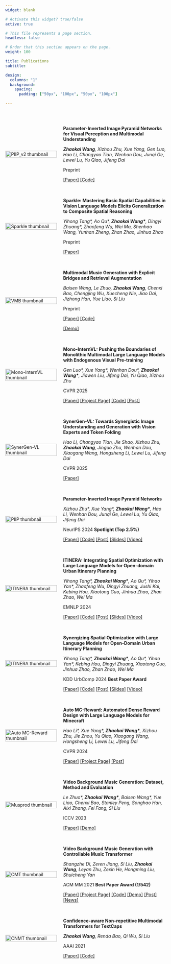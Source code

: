 ```yaml
---
widget: blank

# Activate this widget? true/false
active: true

# This file represents a page section.
headless: false

# Order that this section appears on the page.
weight: 100

title: Publications
subtitle:

design:
  columns: "1"
  background:
    spacing:
      padding: ["50px", "100px", "50px", "100px"]

---
```


<br>
<br>

<div class="publication-list">
<div class="publication-item" style="display: flex; align-items: center; margin-bottom: 20px;">
    <div class="publication-image" style="flex: 2; max-width: 800px;">
      <img src="pub_imgs/piip_v2.jpg" alt="PIIP_v2 thumbnail" style="width: 100%; height: auto;" />
    </div>
    <div class="publication-text" style="flex: 4; margin-left: 20px;">
      <p><strong>Parameter-Inverted Image Pyramid Networks for Visual Perception and Multimodal Understanding</strong></p>
      <p><em><strong>Zhaokai Wang</strong>, Xizhou Zhu, Xue Yang, Gen Luo, Hao Li, Changyao Tian, Wenhan Dou, Junqi Ge, Lewei Lu, Yu Qiao, Jifeng Dai</em></p>
      <p>Preprint</p>
      <p><a href="https://arxiv.org/abs/2501.07783">[Paper]</a> <a href="https://github.com/OpenGVLab/PIIP">[Code]</a></p>
    </div>
  </div>
  <div class="publication-item" style="display: flex; align-items: center; margin-bottom: 20px;">
    <div class="publication-image" style="flex: 2; max-width: 800px;">
      <img src="pub_imgs/sparkle.jpg" alt="Sparkle thumbnail" style="width: 100%; height: auto;" />
    </div>
    <div class="publication-text" style="flex: 4; margin-left: 20px;">
      <p><strong>Sparkle: Mastering Basic Spatial Capabilities in Vision Language Models Elicits Generalization to Composite Spatial Reasoning</strong></p>
      <p><em>Yihong Tang*, Ao Qu*, <strong>Zhaokai Wang*</strong>, Dingyi Zhuang*, Zhaofeng Wu, Wei Ma, Shenhao Wang, Yunhan Zheng, Zhan Zhao, Jinhua Zhao</em></p>
      <p>Preprint</p>
      <p><a href="https://arxiv.org/abs/2410.16162">[Paper]</a></p>
    </div>
  </div>
  <div class="publication-item" style="display: flex; align-items: center; margin-bottom: 20px;">
    <div class="publication-image" style="flex: 2; max-width: 800px;">
      <img src="pub_imgs/vmb.png" alt="VMB thumbnail" style="width: 100%; height: auto;" />
    </div>
    <div class="publication-text" style="flex: 4; margin-left: 20px;">
      <p><strong>Multimodal Music Generation with Explicit Bridges and Retrieval Augmentation</strong></p>
      <p><em>Baisen Wang, Le Zhuo, <strong>Zhaokai Wang</strong>, Chenxi Bao, Chengjing Wu, Xuecheng Nie, Jiao Dai, Jizhong Han, Yue Liao, Si Liu</em></p>
      <p>Preprint</p>
      <p><a href="https://arxiv.org/abs/2412.09428">[Paper]</a> <a href="https://github.com/wbs2788/VMB">[Code]</a></p> <a href="https://wzk1015.github.io/vmb/">[Demo]</a></p>
    </div>
  </div>

  <div class="publication-item" style="display: flex; align-items: center; margin-bottom: 20px;">
    <div class="publication-image" style="flex: 2; max-width: 800px;">
      <img src="pub_imgs/mono-internvl.png" alt="Mono-InternVL thumbnail" style="width: 100%; height: auto;" />
    </div>
    <div class="publication-text" style="flex: 4; margin-left: 20px;">
      <p><strong>Mono-InternVL: Pushing the Boundaries of Monolithic Multimodal Large Language Models with Endogenous Visual Pre-training</strong></p>
      <p><em>Gen Luo*, Xue Yang*, Wenhan Dou*, <strong>Zhaokai Wang*</strong>, Jiawen Liu, Jifeng Dai, Yu Qiao, Xizhou Zhu</em></p>
      <p>CVPR 2025</p>
      <p><a href="https://arxiv.org/abs/2410.08202">[Paper]</a> <a href="https://internvl.github.io/blog/2024-10-10-Mono-InternVL/">[Project Page]</a> <a href="https://huggingface.co/OpenGVLab/Mono-InternVL-2B">[Code]</a> <a href="https://mp.weixin.qq.com/s/FmjG0Gp5ow7mm2Vzd9ppPg">[Post]</a></p>
    </div>
  </div>

  <div class="publication-item" style="display: flex; align-items: center; margin-bottom: 20px;">
    <div class="publication-image" style="flex: 2; max-width: 800px;">
      <img src="pub_imgs/synergen.jpg" alt="SynerGen-VL thumbnail" style="width: 100%; height: auto;" />
    </div>
    <div class="publication-text" style="flex: 4; margin-left: 20px;">
      <p><strong>SynerGen-VL: Towards Synergistic Image Understanding and Generation with Vision Experts and Token Folding</strong></p>
      <p><em>Hao Li, Changyao Tian, Jie Shao, Xizhou Zhu, <strong>Zhaokai Wang</strong>, Jinguo Zhu, Wenhan Dou, Xiaogang Wang, Hongsheng Li, Lewei Lu, Jifeng Dai</em></p>
      <p>CVPR 2025</p>
      <p><a href="https://arxiv.org/abs/2412.09604">[Paper]</a></p>
    </div>
  </div>

  <div class="publication-item" style="display: flex; align-items: center; margin-bottom: 20px;">
    <div class="publication-image" style="flex: 2; max-width: 800px;">
      <img src="pub_imgs/piip.png" alt="PIIP thumbnail" style="width: 100%; height: auto;" />
    </div>
    <div class="publication-text" style="flex: 4; margin-left: 20px;">
      <p><strong>Parameter-Inverted Image Pyramid Networks</strong></p>
      <p><em>Xizhou Zhu*, Xue Yang*, <strong>Zhaokai Wang*</strong>, Hao Li, Wenhan Dou, Junqi Ge, Lewei Lu, Yu Qiao, Jifeng Dai</em></p>
      <p>NeurIPS 2024 <strong>Spotlight (Top 2.5%)</strong></p>
      <p><a href="https://arxiv.org/abs/2406.04330">[Paper]</a> <a href="https://github.com/OpenGVLab/PIIP">[Code]</a> <a href="https://zhuanlan.zhihu.com/p/705734540">[Post]</a> <a href="https://www.wzk.plus/slides/PIIP_slides.pdf">[Slides]</a> <a href="https://youtu.be/Kdh3CNp8bfg">[Video]</a></p>
    </div>
  </div>



  <div class="publication-item" style="display: flex; align-items: center; margin-bottom: 20px;">
    <div class="publication-image" style="flex: 2; max-width: 800px;">
      <img src="pub_imgs/itinera1.jpg" alt="ITINERA thumbnail" style="width: 100%; height: auto;" />
    </div>
    <div class="publication-text" style="flex: 4; margin-left: 20px;">
      <p><strong>ITINERA: Integrating Spatial Optimization with Large Language Models for Open-domain Urban Itinerary Planning</strong></p>
      <p><em>Yihong Tang*, <strong>Zhaokai Wang*</strong>, Ao Qu*, Yihao Yan*, Zhaofeng Wu, Dingyi Zhuang, Jushi Kai, Kebing Hou, Xiaotong Guo, Jinhua Zhao, Zhan Zhao, Wei Ma</em></p>
      <p>EMNLP 2024</p>
      <p><a href="https://arxiv.org/abs/2402.07204">[Paper]</a> <a href="https://github.com/YihongT/ITINERA">[Code]</a> <a href="https://mp.weixin.qq.com/s/44mtENyqrHiNEEcWS61COg">[Post]</a> <a href="https://s3.amazonaws.com/pf-user-files-01/u-59356/uploads/2024-10-27/lk23u3q/PRE_EMNLP_ITINERA.pdf">[Slides]</a> <a href="https://s3.amazonaws.com/pf-user-files-01/u-59356/uploads/2024-10-27/iw03u0v/PRE_video.mp4">[Video]</a></p>
    </div>
  </div>
  

  <div class="publication-item" style="display: flex; align-items: center; margin-bottom: 20px;">
    <div class="publication-image" style="flex: 2; max-width: 800px;">
      <img src="pub_imgs/itinera2.jpg" alt="ITINERA thumbnail" style="width: 100%; height: auto;" />
    </div>
    <div class="publication-text" style="flex: 4; margin-left: 20px;">
      <p><strong>Synergizing Spatial Optimization with Large Language Models for Open-Domain Urban Itinerary Planning</strong></p>
      <p><em>Yihong Tang*, <strong>Zhaokai Wang*</strong>, Ao Qu*, Yihao Yan*, Kebing Hou, Dingyi Zhuang, Xiaotong Guo, Jinhua Zhao, Zhan Zhao, Wei Ma</em></p>
      <p>KDD UrbComp 2024 <strong>Best Paper Award</strong></p>
      <p><a href="https://arxiv.org/abs/2402.07204">[Paper]</a> <a href="https://github.com/YihongT/ITINERA">[Code]</a> <a href="https://mp.weixin.qq.com/s/44mtENyqrHiNEEcWS61COg">[Post]</a> <a href="https://s3.amazonaws.com/pf-user-files-01/u-59356/uploads/2024-10-27/lk23u3q/PRE_EMNLP_ITINERA.pdf">[Slides]</a> <a href="https://s3.amazonaws.com/pf-user-files-01/u-59356/uploads/2024-10-27/iw03u0v/PRE_video.mp4">[Video]</a></p>
    </div>
  </div>



  <div class="publication-item" style="display: flex; align-items: center; margin-bottom: 20px;">
    <div class="publication-image" style="flex: 2; max-width: 800px;">
      <img src="pub_imgs/auto_mc_reward.png" alt="Auto MC-Reward thumbnail" style="width: 100%; height: auto;" />
    </div>
    <div class="publication-text" style="flex: 4; margin-left: 20px;">
      <p><strong>Auto MC-Reward: Automated Dense Reward Design with Large Language Models for Minecraft</strong></p>
      <p><em>Hao Li*, Xue Yang*, <strong>Zhaokai Wang*</strong>, Xizhou Zhu, Jie Zhou, Yu Qiao, Xiaogang Wang, Hongsheng Li, Lewei Lu, Jifeng Dai</em></p>
      <p>CVPR 2024</p>
      <p><a href="https://arxiv.org/abs/2312.09238">[Paper]</a> <a href="https://yangxue0827.github.io/auto_mc-reward.html">[Project Page]</a> <a href="https://mp.weixin.qq.com/s/P2yCkUKnqYFJiY9bDtppLQ">[Post]</a></p>
    </div>
  </div>


  <div class="publication-item" style="display: flex; align-items: center; margin-bottom: 20px;">
    <div class="publication-image" style="flex: 2; max-width: 800px;">
      <img src="pub_imgs/musprod.png" alt="Musprod thumbnail" style="width: 100%; height: auto;" />
    </div>
    <div class="publication-text" style="flex: 4; margin-left: 20px;">
      <p><strong>Video Background Music Generation: Dataset, Method and Evaluation</strong></p>
      <p><em>Le Zhuo*, <strong>Zhaokai Wang*</strong>, Baisen Wang*, Yue Liao, Chenxi Bao, Stanley Peng, Songhao Han, Aixi Zhang, Fei Fang, Si Liu</em></p>
      <p>ICCV 2023</p>
      <p><a href="https://arxiv.org/abs/2211.11248">[Paper]</a> <a href="https://drive.google.com/drive/folders/1ASY44xqWGZgKkcHhpzWlOhIbUIMe_epQ?usp=sharing">[Demo]</a></p>
    </div>
  </div>



  <div class="publication-item" style="display: flex; align-items: center; margin-bottom: 20px;">
    <div class="publication-image" style="flex: 2; max-width: 800px;">
      <img src="pub_imgs/cmt.png" alt="CMT thumbnail" style="width: 100%; height: auto;" />
    </div>
    <div class="publication-text" style="flex: 4; margin-left: 20px;">
      <p><strong>Video Background Music Generation with Controllable Music Transformer</strong></p>
      <p><em>Shangzhe Di, Zeren Jiang, Si Liu, <strong>Zhaokai Wang</strong>, Leyan Zhu, Zexin He, Hongming Liu, Shuicheng Yan</em></p>
      <p>ACM MM 2021 <strong>Best Paper Award (1/542)</strong></p>
      <p><a href="https://arxiv.org/abs/2111.08380">[Paper]</a> <a href="https://wzk1015.github.io/cmt/">[Project Page]</a> <a href="https://github.com/wzk1015/video-bgm-generation">[Code]</a> <a href="https://colab.research.google.com/github/wzk1015/video-bgm-generation/blob/main/CMT.ipynb">[Demo]</a> <a href="https://mp.weixin.qq.com/s/2aFgIq4-zA9tlgGSNuxzWg">[Post]</a> <a href="https://news.buaa.edu.cn/info/1005/54971.htm">[News]</a></p>
    </div>
  </div>



  <div class="publication-item" style="display: flex; align-items: center; margin-bottom: 20px;">
    <div class="publication-image" style="flex: 2; max-width: 800px;">
      <img src="pub_imgs/cnmt.png" alt="CNMT thumbnail" style="width: 100%; height: auto;" />
    </div>
    <div class="publication-text" style="flex: 4; margin-left: 20px;">
      <p><strong>Confidence-aware Non-repetitive Multimodal Transformers for TextCaps</strong></p>
      <p><em><strong>Zhaokai Wang</strong>, Renda Bao, Qi Wu, Si Liu</em></p>
      <p>AAAI 2021</p>
      <p><a href="https://arxiv.org/abs/2012.03662">[Paper]</a> <a href="https://github.com/wzk1015/CNMT">[Code]</a></p>
    </div>
  </div>
